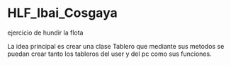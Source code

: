 # HLF_Ibai_Cosgaya
ejercicio de hundir la flota

La idea principal es crear una clase Tablero que mediante sus metodos se puedan crear tanto los tableros del user y del pc como sus funciones.
